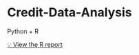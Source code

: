 # Credit-Data-Analysis
Python + R



[💡 View the R report](https://dan103.github.io/Credit-Data-Analysis/Analysis.html)
